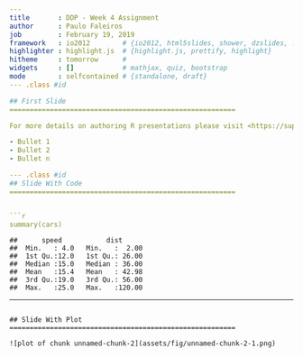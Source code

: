 ```yaml
---
title       : DDP - Week 4 Assignment
author      : Paulo Faleiros 
job         : February 19, 2019
framework   : io2012        # {io2012, html5slides, shower, dzslides, ...}
highlighter : highlight.js  # {highlight.js, prettify, highlight}
hitheme     : tomorrow      # 
widgets     : []			# mathjax, quiz, bootstrap
mode        : selfcontained # {standalone, draft}
--- .class #id

## First Slide
========================================================

For more details on authoring R presentations please visit <https://support.rstudio.com/hc/en-us/articles/200486468>.

- Bullet 1
- Bullet 2
- Bullet n

--- .class #id
## Slide With Code
========================================================


```r
summary(cars)
```

```
##      speed           dist       
##  Min.   : 4.0   Min.   :  2.00  
##  1st Qu.:12.0   1st Qu.: 26.00  
##  Median :15.0   Median : 36.00  
##  Mean   :15.4   Mean   : 42.98  
##  3rd Qu.:19.0   3rd Qu.: 56.00  
##  Max.   :25.0   Max.   :120.00
```

---
```

## Slide With Plot
========================================================

![plot of chunk unnamed-chunk-2](assets/fig/unnamed-chunk-2-1.png)
